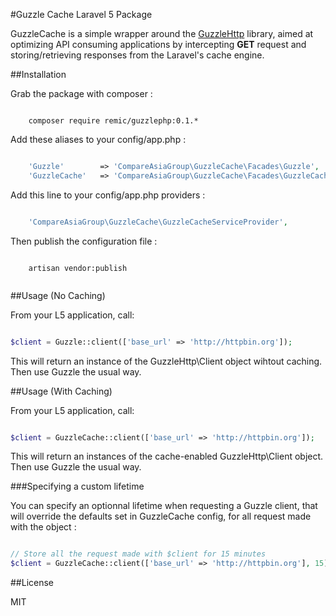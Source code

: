 #Guzzle Cache Laravel 5 Package

GuzzleCache is a simple wrapper around the [GuzzleHttp](http://docs.guzzlephp.org/en/latest/) library, aimed at optimizing API consuming applications by intercepting **GET** request and storing/retrieving responses from the Laravel's cache engine.

##Installation

Grab the package with composer :

```

    composer require remic/guzzlephp:0.1.*

```

Add these aliases to your config/app.php :

```php

    'Guzzle'        => 'CompareAsiaGroup\GuzzleCache\Facades\Guzzle', 
    'GuzzleCache'   => 'CompareAsiaGroup\GuzzleCache\Facades\GuzzleCache',

```

Add this line to your config/app.php providers :

```php

    'CompareAsiaGroup\GuzzleCache\GuzzleCacheServiceProvider', 

```
Then publish the configuration file :

```

    artisan vendor:publish
    
```


##Usage (No Caching)

From your L5 application, call: 

```php

$client = Guzzle::client(['base_url' => 'http://httpbin.org']);

```

This will return an instance of the GuzzleHttp\Client object wihtout caching. Then use Guzzle the usual way.

##Usage (With Caching)

From your L5 application, call: 

```php

$client = GuzzleCache::client(['base_url' => 'http://httpbin.org']);

```

This will return an instances of the cache-enabled GuzzleHttp\Client object. Then use Guzzle the usual way.

###Specifying a custom lifetime

You can specify an optionnal lifetime when requesting a Guzzle client, that will override the defaults set in GuzzleCache config, for all request made with the object :

```php

// Store all the request made with $client for 15 minutes
$client = GuzzleCache::client(['base_url' => 'http://httpbin.org'], 15); 

```

##License

MIT
